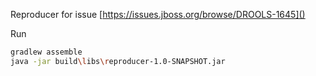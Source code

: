 Reproducer for issue [https://issues.jboss.org/browse/DROOLS-1645]()


Run 
```bash
gradlew assemble
java -jar build\libs\reproducer-1.0-SNAPSHOT.jar
```

